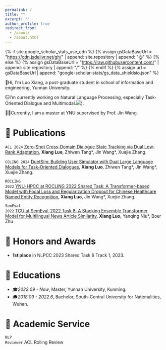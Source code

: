 ```yaml
---
permalink: /
title: ""
excerpt: ""
author_profile: true
redirect_from: 
  - /about/
  - /about.html
---
```


{% if site.google_scholar_stats_use_cdn %}
{% assign gsDataBaseUrl = "https://cdn.jsdelivr.net/gh/" | append: site.repository | append: "@" %}
{% else %}
{% assign gsDataBaseUrl = "https://raw.githubusercontent.com/" | append: site.repository | append: "/" %}
{% endif %}
{% assign url = gsDataBaseUrl | append: "google-scholar-stats/gs_data_shieldsio.json" %}

<span class='anchor' id='about-me'></span>

👏Hi, I'm Luo Xiang, a post-graduate student in school of information and engineering, Yunnan University.

🐱‍I’m currently working on Natural Language Processing, especially Task-Oriented Dialogue and Multimodal.<a href='https://scholar.google.com/citations?user=OnenzXIAAAAJ'><img src="https://img.shields.io/endpoint?url={{ url | url_encode }}&logo=Google%20Scholar&labelColor=f6f6f6&color=9cf&style=flat&label=citations"></a>).

🐱‍💻Currently, I am a master at YNU supervised by Prof. Jin Wang.

[//]: # (# 🔥 News)

[//]: # (- *2022.02*: &nbsp;🎉🎉 Lorem ipsum dolor sit amet, consectetur adipiscing elit. Vivamus ornare aliquet ipsum, ac tempus justo dapibus sit amet. )

[//]: # (- *2022.02*: &nbsp;🎉🎉 Lorem ipsum dolor sit amet, consectetur adipiscing elit. Vivamus ornare aliquet ipsum, ac tempus justo dapibus sit amet. )

# 📝 Publications 

[//]: # (<div class='paper-box'>)

[//]: # (<div class='paper-box-text' markdown="1">)

<code class="language-plaintext highlighter-rouge">ACL 2024</code>
[Zero-Shot Cross-Domain Dialogue State Tracking via Dual Low-Rank Adaptation](https://aclanthology.org/2024.acl-long.312/),
**Xiang Luo**, Zhiwen Tang*, Jin Wang*, Xuejie Zhang.

<code class="language-plaintext highlighter-rouge">COLING 2024</code>
[DuetSim: Building User Simulator with Dual Large Language Models for Task-Oriented Dialogues](https://aclanthology.org/2024.lrec-main.481/),
**Xiang Luo**, Zhiwen Tang*, Jin Wang*, Xuejie Zhang.

<code class="language-plaintext highlighter-rouge">ROCLING 2022</code>
[YNU-HPCC at ROCLING 2022 Shared Task: A Transformer-based Model with Focal Loss and Regularization Dropout for Chinese Healthcare Named Entity Recognition](https://aclanthology.org/2022.rocling-1.42/),
**Xiang Luo**, Jin Wang*, Xuejie Zhang.

<code class="language-plaintext highlighter-rouge">SemEval 2022</code>
[TCU at SemEval-2022 Task 8: A Stacking Ensemble Transformer Model for Multilingual News Article Similarity](https://aclanthology.org/2022.semeval-1.170/),
**Xiang Luo**, Yanqing Niu*, Boer Zhu

[//]: # (</div>)

[//]: # (</div>)

# 🎈 Honors and Awards
- **1st place** in NLPCC 2023 Shared Task 9 Track 1, 2023.



# 📖 Educations
- 🎓*2022.09 - Now*, Master, Yunnan University, Kunming.
- 🎓*2018.09 - 2022.6*, Bachelor, South-Central University for Nationalities, Wuhan.


# 🎨 Academic Service
<code class="language-plaintext highlighter-rouge">NLP Reviewer</code>
ACL Rolling Review
